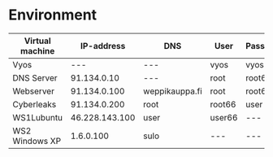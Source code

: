 # Environment

|Virtual machine|IP-address|DNS|User|Passwd|User2|Passwd2|
|---|---|---|---|---|---|---|
|Vyos|---|---|vyos|vyos|---|---|
|DNS Server|91.134.0.10|---|root|root66|
|Webserver|91.134.0.100|weppikauppa.fi|root|root66|user|user66|
|Cyberleaks|91.134.0.200|root|root66|user|user66|
|WS1Lubuntu|46.228.143.100|user|user66|---|---|
|WS2 Windows XP|1.6.0.100|sulo|---|---|
